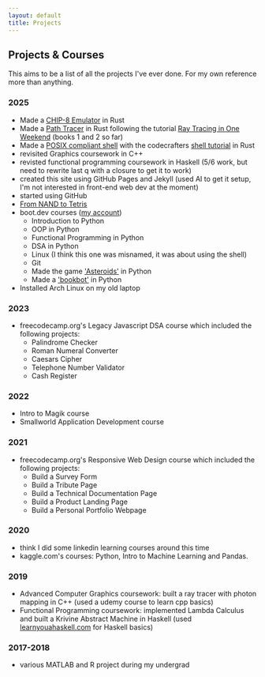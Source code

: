 ```yaml
---
layout: default
title: Projects
---
```


## Projects & Courses

This aims to be a list of all the projects I've ever done. For my own reference more than anything.

### 2025

- Made a [CHIP-8 Emulator](https://github.com/CarolineMillan/CHIP8_emulator) in Rust
- Made a [Path Tracer](https://github.com/CarolineMillan/pathtracer_rs_bk2) in Rust following the tutorial [Ray Tracing in One Weekend](https://raytracing.github.io/) (books 1 and 2 so far)
- Made a [POSIX compliant shell](https://github.com/CarolineMillan/codecrafters-shell-rust) with the codecrafters [shell tutorial](https://app.codecrafters.io/courses/shell/overview) in Rust
- revisited Graphics coursework in C++
- revisted functional programming coursework in Haskell (5/6 work, but need to rewrite last q with a closure to get it to work)
- created this site using GitHub Pages and Jekyll (used AI to get it setup, I'm not interested in front-end web dev at the moment)
- started using GitHub
- [From NAND to Tetris](https://www.nand2tetris.org/)
- boot.dev courses ([my account](https://www.boot.dev/u/elementaryread27))
  - Introduction to Python
  - OOP in Python
  - Functional Programming in Python
  - DSA in Python
  - Linux (I think this one was misnamed, it was about using the shell)
  - Git
  - Made the game ['Asteroids'](https://github.com/CarolineMillan/asteroids) in Python
  - Made a ['bookbot'](https://github.com/CarolineMillan/bookbot) in Python
- Installed Arch Linux on my old laptop

### 2023

- freecodecamp.org's Legacy Javascript DSA course which included the following projects:
  - Palindrome Checker
  - Roman Numeral Converter
  - Caesars Cipher
  - Telephone Number Validator
  - Cash Register

### 2022

- Intro to Magik course
- Smallworld Application Development course

### 2021

- freecodecamp.org's Responsive Web Design course which included the following projects: 
  - Build a Survey Form
  - Build a Tribute Page
  - Build a Technical Documentation Page
  - Build a Product Landing Page
  - Build a Personal Portfolio Webpage

### 2020

- think I did some linkedin learning courses around this time
- kaggle.com's courses: Python, Intro to Machine Learning and Pandas.

### 2019

- Advanced Computer Graphics coursework: built a ray tracer with photon mapping in C++ (used a udemy course to learn cpp basics)
- Functional Programming coursework: implemented Lambda Calculus and built a Krivine Abstract Machine in Haskell (used [learnyouahaskell.com](https://learnyouahaskell.com/) for Haskell basics)

### 2017-2018

- various MATLAB and R project during my undergrad
